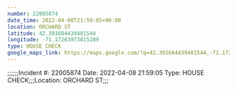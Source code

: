 ```yaml
---
number: 22005874
date_time: 2022-04-08T21:59:05+00:00
location: ORCHARD ST
latitude: 42.391684439481544
longitude: -71.17263973815209
type: HOUSE CHECK
google_maps_link: https://maps.google.com/?q=42.391684439481544,-71.17263973815209
---
```


;;;;;;Incident #: 22005874  Date: 2022-04-08 21:59:05   Type: HOUSE CHECK;;;Location: ORCHARD ST;;;
